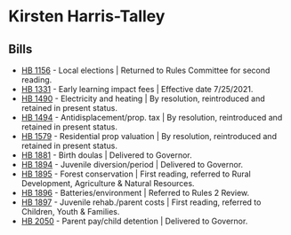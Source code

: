 # Kirsten Harris-Talley
## Bills
* [HB 1156](/bill/2021-22/hb/1156/) - Local elections | Returned to Rules Committee for second reading.
* [HB 1331](/bill/2021-22/hb/1331/) - Early learning impact fees | Effective date 7/25/2021.
* [HB 1490](/bill/2021-22/hb/1490/) - Electricity and heating | By resolution, reintroduced and retained in present status.
* [HB 1494](/bill/2021-22/hb/1494/) - Antidisplacement/prop. tax | By resolution, reintroduced and retained in present status.
* [HB 1579](/bill/2021-22/hb/1579/) - Residential prop valuation | By resolution, reintroduced and retained in present status.
* [HB 1881](/bill/2021-22/hb/1881/) - Birth doulas | Delivered to Governor.
* [HB 1894](/bill/2021-22/hb/1894/) - Juvenile diversion/period | Delivered to Governor.
* [HB 1895](/bill/2021-22/hb/1895/) - Forest conservation | First reading, referred to Rural Development, Agriculture & Natural Resources.
* [HB 1896](/bill/2021-22/hb/1896/) - Batteries/environment | Referred to Rules 2 Review.
* [HB 1897](/bill/2021-22/hb/1897/) - Juvenile rehab./parent costs | First reading, referred to Children, Youth & Families.
* [HB 2050](/bill/2021-22/hb/2050/) - Parent pay/child detention | Delivered to Governor.
